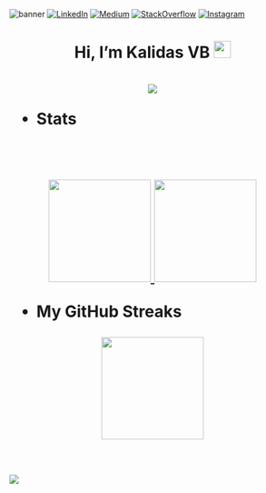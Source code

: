 
 ![banner](https://media-exp3.licdn.com/dms/image/C5616AQE0IaCXF94OIw/profile-displaybackgroundimage-shrink_350_1400/0/1623668260853?e=1629331200&v=beta&t=w1BOzJPpmNL3DEZPBR9YNkFVxYK1C6TQqpstVTi4aqU) 
[![LinkedIn][linkedin-shield]][linkedin-url]
[![Medium][medium-shield]][medium-url]
[![StackOverflow][stackoverflow-shield]][stackoverflow-url]
[![Instagram][instagram-shield]][instagram-url]
  <h1  align = "center" > Hi, I’m  Kalidas VB <img src="https://raw.githubusercontent.com/MartinHeinz/MartinHeinz/master/wave.gif" width="30px"><h1>
   
 <div align = "center">
    <img src="https://readme-typing-svg.herokuapp.com?font=Montserrat&color=F7F7F7&size=25&vCenter=true&width=800&lines=Just+a+dope+coder">
</div>
 
 
 * **Stats**
  

 
 
<br>
<p align="center">
<a href="https://github.com/KalidasVijayBhak">
<!--   ![Anurag's GitHub stats](https://github-readme-stats.vercel.app/api?username=KalidasVijayBhak&count_private=true&show_icons=true&theme=dark) -->
  <img height="180em" src="https://github-readme-stats.vercel.app/api?username=KalidasVijayBhak&theme=dark&show_icons=true&count_private=true"/>
  <img height="180em" src="https://github-readme-stats.vercel.app/api/top-langs/?username=KalidasVijayBhak&layout=compact&langs_count=8&theme=dark"/>
</a>
</p>
 
 * **My GitHub Streaks** 

  <p align = "center"> 
<!--       <img width="50%" src="https://activity-graph.herokuapp.com/graph?username=KalidasVijayBhak&theme=github&hide_border=true"/> -->
  <img height="180em" src="https://github-readme-streak-stats.herokuapp.com/?user=KalidasVijayBhak&hide_border=true&theme=dark" />
  </p>

  
 
 
<!-- ![Top Langs](https://github-readme-stats.vercel.app/api/top-langs/?username=KalidasVijayBhak&layout=compact&count_private=true&show_icons=true&theme=dark)  -->
[instagram-shield]:https://img.shields.io/badge/Instagram-E4405F?style=for-the-badge&logo=instagram&logoColor=white
[linkedin-shield]: https://img.shields.io/badge/LinkedIn-0077B5?style=for-the-badge&logo=linkedin&logoColor=white
[medium-shield]: https://img.shields.io/badge/Medium-12100E?style=for-the-badge&logo=medium&logoColor=white
[linkedin-url]:https://www.linkedin.com/in/kalidas-vb-9706731a5/
[medium-url]:https://kalidasvijaybhak.medium.com
[instagram-url]:https://www.instagram.com/kalix_._/ 
[stackoverflow-shield]: https://img.shields.io/badge/Stack_Overflow-FE7A16?style=for-the-badge&logo=stack-overflow&logoColor=white
[stackoverflow-url]:https://stackoverflow.com/users/14963123/kalidas-vijaybhak
<br>
![](https://komarev.com/ghpvc/?username=KalidasVijayBhak&color=brightgreen&style=flat-square&label=Visitors)
